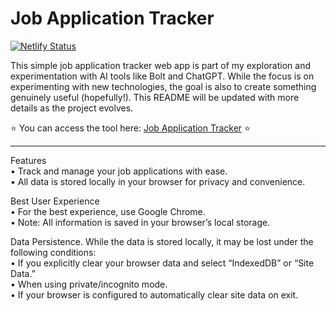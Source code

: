 # Job Application Tracker

[![Netlify Status](https://api.netlify.com/api/v1/badges/1e947e72-9796-4584-ba6b-0a8f02385145/deploy-status)](https://app.netlify.com/sites/job-application-tracker-v2/deploys)

This simple job application tracker web app is part of my exploration and experimentation with AI tools like Bolt and ChatGPT. While the focus is on experimenting with new technologies, the goal is also to create something genuinely useful (hopefully!). This README will be updated with more details as the project evolves.

⭐ You can access the tool here: [Job Application Tracker](https://job-application-tracker-v2.netlify.app/) ⭐

---

Features
<br>• Track and manage your job applications with ease.
<br>• All data is stored locally in your browser for privacy and convenience.

Best User Experience
<br>• For the best experience, use Google Chrome.
<br>• Note: All information is saved in your browser’s local storage.

Data Persistence. While the data is stored locally, it may be lost under the following conditions:
<br>• If you explicitly clear your browser data and select “IndexedDB” or “Site Data.”
<br>• When using private/incognito mode.
<br>• If your browser is configured to automatically clear site data on exit.
